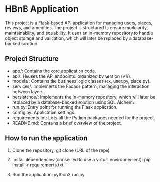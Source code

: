 # HBnB Application

This project is a Flask-based API application for managing users, places, reviews, and amenities. The project is structured to ensure modularity, maintainability, and scalability. It uses an in-memory repository to handle object storage and validation, which will later be replaced by a database-backed solution.

## Project Structure


- app/: Contains the core application code.
- api/: Houses the API endpoints, organized by version (v1/).
- models/: Contains the business logic classes (ex, user.py, place.py).
- services/: Implements the Facade pattern, managing the interaction between layers.
- persistence/: Implements the in-memory repository, which will later be replaced by a database-backed solution using SQL Alchemy.
- run.py: Entry point for running the Flask application.
- config.py: Application settings.
- requirements.txt: Lists all the Python packages needed for the project.
- README.md: Contains a brief overview of the project.

## How to run the application

1. Clone the repository:
git clone (URL of the repo)

2. Install dependencies (conseilled to use a virtual environnement):
pip install -r requirements.txt

3. Run the application:
python3 run.py
